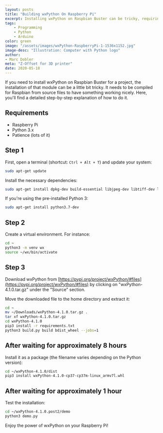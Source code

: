 ```yaml
---
layout: posts
title: "Building wxPython On Raspberry Pi"
excerpt: Installing wxPython on Raspbian Buster can be tricky, requiring compilation from source files. Here's a step-by-step guide to help you through the process.
tags: 
    - Programming
    - Python
    - Arduino
color: green
image: "/assets/images/wxPython-RaspberryPi-1-1536x1152.jpg"
image-desc: "Illustration: Computer with Python logo"
author:
- Marc Dobler
meta: "Z-Offset for 3D printer"
date: 2020-05-18
---
```


If you need to install wxPython on Raspbian Buster for a project, the installation of that module can be a little bit tricky. It needs to be compiled for Raspbian from source files to have something working nicely. Here, you'll find a detailed step-by-step explanation of how to do it.

## Requirements
- Raspberry Pi
- Python 3.x
- Patience (lots of it)

## Step 1

First, open a terminal (shortcut: `Ctrl + Alt + T`) and update your system:

```bash
sudo apt-get update
```

Install the necessary dependencies:

```bash
sudo apt-get install dpkg-dev build-essential libjpeg-dev libtiff-dev libsdl1.2-dev libgstreamer-plugins-base0.10-dev libnotify-dev freeglut3 freeglut3-dev libwebkitgtk-dev libghc-gtk3-dev libwxgtk3.0-gtk3-dev
```

If you're using the pre-installed Python 3:

```bash
sudo apt-get install python3.7-dev
```

## Step 2

Create a virtual environment. For instance:

```bash
cd ~
python3 -m venv wx
source ~/wx/bin/activate
```

## Step 3

Download wxPython from [https://pypi.org/project/wxPython/#files](https://pypi.org/project/wxPython/#files) by clicking on "wxPython-4.1.0.tar.gz" under the "Source" section.

Move the downloaded file to the home directory and extract it:

```bash
cd ~
mv ~/Downloads/wxPython-4.1.0.tar.gz .
tar xf wxPython-4.1.0.tar.gz
cd wxPython-4.1.0
pip3 install -r requirements.txt
python3 build.py build bdist_wheel --jobs=1
```

## After waiting for approximately 8 hours

Install it as a package (the filename varies depending on the Python version):

```bash
cd ~/wxPython-4.1.0/dist
pip3 install wxPython-4.1.0-cp37-cp37m-linux_armv7l.whl
```

## After waiting for approximately 1 hour

Test the installation:

```bash
cd ~/wxPython-4.1.0.post2/demo
python3 demo.py
```

Enjoy the power of wxPython on your Raspberry Pi!
```
